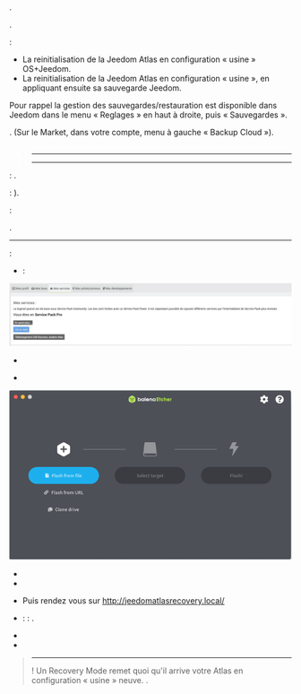 # 

## 

.

.

 :

- La reinitialisation de la Jeedom Atlas en configuration « usine » OS+Jeedom.
- La reinitialisation de la Jeedom Atlas en configuration « usine », en appliquant ensuite sa sauvegarde Jeedom.

Pour rappel la gestion des sauvegardes/restauration est disponible dans Jeedom dans le menu « Reglages » en haut à droite, puis « Sauvegardes ».

. (Sur le Market, dans votre compte, menu à gauche « Backup Cloud »).

## 

>****
>
>


>****
 : .



 : ).




 : 


.

***



 : 



-  : 

![profilrecovery](images/profilrecovery.png)



-  [](https://www.balena.io/etcher/)



-  

![balenaetcher](images/balenaetcher.png)



- 



- 



- Puis rendez vous sur http://jeedomatlasrecovery.local/



-  :   : .



- 



- 




> ****
>
>  ! Un Recovery Mode remet quoi qu'il arrive votre Atlas en configuration « usine » neuve. .
> 


